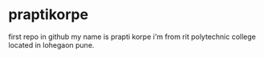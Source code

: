# praptikorpe
first repo in github
my name is prapti korpe i'm from rit polytechnic college located in lohegaon pune.
